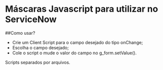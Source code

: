 # Máscaras Javascript para utilizar no ServiceNow

##Como usar?
- Crie um Client Script para o campo desejado do tipo onChange;
- Escolha o campo desejado;
- Cole o script o mude o valor do campo no g_form.setValue().

Scripts separados por arquivos.
